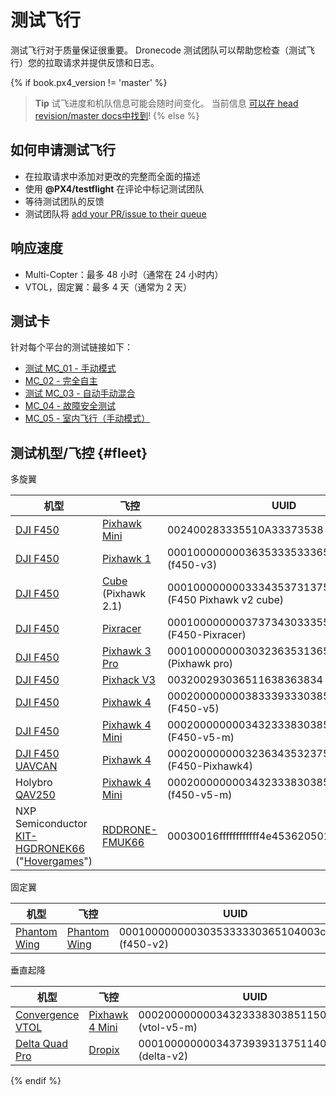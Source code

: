 # 测试飞行

测试飞行对于质量保证很重要。 Dronecode 测试团队可以帮助您检查（测试飞行）您的拉取请求并提供反馈和日志。

{% if book.px4_version != 'master' %}

> **Tip** 试飞进度和机队信息可能会随时间变化。 当前信息 [可以在 head revision/master docs中找到](https://dev.px4.io/master/en/test_and_ci/test_flights.html)! {% else %} <!-- START: details below displayed only in master -->

## 如何申请测试飞行

* 在拉取请求中添加对更改的完整而全面的描述
* 使用 **@PX4/testflight** 在评论中标记测试团队 
* 等待测试团队的反馈
* 测试团队将 [add your PR/issue to their queue](https://github.com/PX4/Firmware/projects/18)

## 响应速度

* Multi-Copter：最多 48 小时（通常在 24 小时内）
* VTOL，固定翼：最多 4 天（通常为 2 天）

## 测试卡

针对每个平台的测试链接如下：

* [测试 MC_01 - 手动模式](../test_cards/mc_01_manual_modes.md)
* [MC_02 - 完全自主](../test_cards/mc_02_full_autonomous.md)
* [测试 MC_03 - 自动手动混合](../test_cards/mc_03_auto_manual_mix.md)
* [MC_04 - 故障安全测试](../test_cards/mc_04_failsafe_testing.md)
* [MC_05 - 室内飞行（手动模式）](../test_cards/mc_05_indoor_flight_manual_modes.md)

## 测试机型/飞控 {#fleet}

多旋翼

| 机型                                                                                                                                                                                                                                                                | 飞控                                                                                                                                                                                                                                                               | UUID                                                        |
| ----------------------------------------------------------------------------------------------------------------------------------------------------------------------------------------------------------------------------------------------------------------- | ---------------------------------------------------------------------------------------------------------------------------------------------------------------------------------------------------------------------------------------------------------------- | ----------------------------------------------------------- |
| [DJI F450](https://www.getfpv.com/dji-flamewheel-f450-basic-kit.html)                                                                                                                                                                                             | [Pixhawk Mini](https://docs.px4.io/en/flight_controller/pixhawk_mini.html)                                                                                                                                                                                       | 002400283335510A33373538 (f450-v3)                          |
| [DJI F450](https://www.getfpv.com/dji-flamewheel-f450-basic-kit.html)                                                                                                                                                                                             | [Pixhawk 1](https://docs.px4.io/en/flight_controller/pixhawk.html)                                                                                                                                                                                               | 000100000000363533353336510900500021 (f450-v3)              |
| [DJI F450](https://www.getfpv.com/dji-flamewheel-f450-basic-kit.html)                                                                                                                                                                                             | [Cube](https://docs.px4.io/en/flight_controller/pixhawk-2.html) (Pixhawk 2.1)                                                                                                                                                                                    | 00010000000033343537313751050040001c (F450 Pixhawk v2 cube) |
| [DJI F450](https://www.getfpv.com/dji-flamewheel-f450-basic-kit.html)                                                                                                                                                                                             | [Pixracer](https://docs.px4.io/en/flight_controller/pixracer.html)                                                                                                                                                                                               | 00010000000037373430333551170037002a (F450-Pixracer)        |
| [DJI F450](https://www.getfpv.com/dji-flamewheel-f450-basic-kit.html)                                                                                                                                                                                             | [Pixhawk 3 Pro](https://docs.px4.io/en/flight_controller/pixhawk3_pro.html)                                                                                                                                                                                      | 000100000000303236353136510500180036 (Pixhawk pro)          |
| [DJI F450](https://www.getfpv.com/dji-flamewheel-f450-basic-kit.html)                                                                                                                                                                                             | [Pixhack V3](https://docs.px4.io/en/flight_controller/pixhack_v3.html)                                                                                                                                                                                           | 003200293036511638363834 (f450-v5-m)                        |
| [DJI F450](https://www.getfpv.com/dji-flamewheel-f450-basic-kit.html)                                                                                                                                                                                             | [Pixhawk 4](https://docs.px4.io/en/flight_controller/pixhawk4.html)                                                                                                                                                                                              | 000200000000383339333038510700320016 (F450-v5)              |
| [DJI F450](https://www.getfpv.com/dji-flamewheel-f450-basic-kit.html)                                                                                                                                                                                             | [Pixhawk 4 Mini](https://docs.px4.io/en/flight_controller/pixhawk4_mini.html)                                                                                                                                                                                    | 0002000000003432333830385115003a0033 (F450-v5-m)            |
| [DJI F450](https://www.getfpv.com/dji-flamewheel-f450-basic-kit.html) [UAVCAN](https://zubax.com/technologies/uavcan)                                                                                                                                             | [Pixhawk 4](https://docs.px4.io/en/flight_controller/pixhawk4.html)                                                                                                                                                                                              | 000200000000323634353237511800200021 (F450-Pixhawk4)        |
| Holybro [QAV250](https://docs.px4.io/en/frames_multicopter/holybro_qav250_pixhawk4_mini.html)                                                                                                                                                                     | [Pixhawk 4 Mini](https://docs.px4.io/en/flight_controller/pixhawk4_mini.html)                                                                                                                                                                                    | 000200000000343233383038511500420032 (f450-v5-m)            |
| NXP Semiconductor [KIT-HGDRONEK66](https://www.nxp.com/applications/solutions/industrial/unmanned-aerial-vehicles-uavs/uavs-drones-and-rovers/rddrone-fmuk66-px4-robotic-drone-fmu-reference-design:RDDRONE-FMUK66) ("[Hovergames](https://www.hovergames.com/)") | [RDDRONE-FMUK66](https://www.nxp.com/products/processors-and-microcontrollers/arm-based-processors-and-mcus/kinetis-cortex-m-mcus/k-seriesperformancem4/k6x-ethernet/rddrone-fmuk66-px4-robotic-drone-fmu-reference-design:RDDRONE-FMUK66?tid=vanRDDRONE-FMUK66) | 00030016ffffffffffff4e45362050130029                        |

固定翼

| 机型                                                                                                  | 飞控                                                                    | UUID                                           |
| --------------------------------------------------------------------------------------------------- | --------------------------------------------------------------------- | ---------------------------------------------- |
| [Phantom Wing](https://hobbyking.com/en_us/phantom-fpv-flying-wing-epo-airplane-1550mm-v2-kit.html) | [Phantom Wing](https://docs.px4.io/en/flight_controller/pixhawk.html) | 0001000000003035333330365104003c0020 (f450-v2) |

垂直起降

| 机型                                                                                   | 飞控                                                                            | UUID                                             |
| ------------------------------------------------------------------------------------ | ----------------------------------------------------------------------------- | ------------------------------------------------ |
| [Convergence VTOL](https://www.horizonhobby.com/convergence-vtol-bnf-basic-efl11050) | [Pixhawk 4 Mini](https://docs.px4.io/en/flight_controller/pixhawk4_mini.html) | 000200000000343233383038511500350039 (vtol-v5-m) |
| [Delta Quad Pro](https://px4.io/portfolio/deltaquad-vtol/)                           | [Dropix](https://docs.px4.io/en/flight_controller/dropix.html)                | 0001000000003437393931375114004c0042 (delta-v2)  |

{% endif %}<!-- END: details above displayed only in master -->